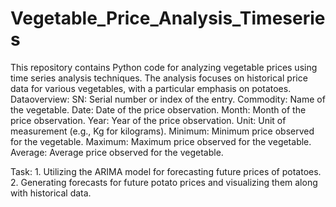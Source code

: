 # Vegetable_Price_Analysis_Timeseries
This repository contains Python code for analyzing vegetable prices using time series analysis techniques. The analysis focuses on historical price data for various vegetables, with a particular emphasis on potatoes.
Dataoverview:
    SN: Serial number or index of the entry.
    Commodity: Name of the vegetable.
    Date: Date of the price observation.
    Month: Month of the price observation.
    Year: Year of the price observation.
    Unit: Unit of measurement (e.g., Kg for kilograms).
    Minimum: Minimum price observed for the vegetable.
    Maximum: Maximum price observed for the vegetable.
    Average: Average price observed for the vegetable.

Task:
    1. Utilizing the ARIMA model for forecasting future prices of potatoes.
    2. Generating forecasts for future potato prices and visualizing them along with historical data.
